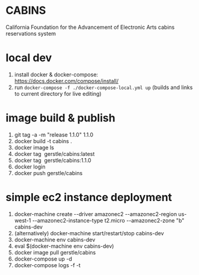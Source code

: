 # CABINS

California Foundation for the Advancement of Electronic Arts cabins reservations system

# local dev
1. install docker & docker-compose: https://docs.docker.com/compose/install/
2. run `docker-compose -f ./docker-compose-local.yml up` (builds and links to current directory for live editing)

# image build & publish
1. git tag -a -m "release 1.1.0" 1.1.0
2. docker build -t cabins .
3. docker image ls
4. docker tag <image hash> gerstle/cabins:latest
5. docker tag <image hash> gerstle/cabins:1.1.0
6. docker login
7. docker push gerstle/cabins

# simple ec2 instance deployment
1. docker-machine create --driver amazonec2 --amazonec2-region us-west-1 --amazonec2-instance-type t2.micro --amazonec2-zone "b" cabins-dev
2. (alternatively) docker-machine start/restart/stop cabins-dev
3. docker-machine env cabins-dev
4. eval $(docker-machine env cabins-dev)
5. docker image pull gerstle/cabins
6. docker-compose up -d
7. docker-compose logs -f -t